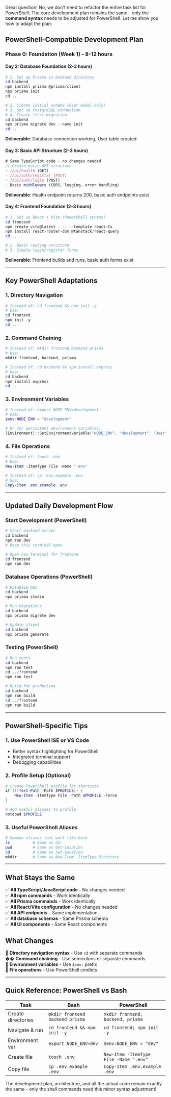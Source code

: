 Great question! No, we don't need to refactor the entire task list for PowerShell. The core development plan remains the same - only the **command syntax** needs to be adjusted for PowerShell. Let me show you how to adapt the plan:

## **PowerShell-Compatible Development Plan**

### **Phase 0: Foundation (Week 1) - 8-12 hours**

#### **Day 2: Database Foundation (2-3 hours)**

```powershell
# 1. Set up Prisma in backend directory
cd backend
npm install prisma @prisma/client
npx prisma init
cd ..

# 2. Create initial schema (User model only)
# 3. Set up PostgreSQL connection
# 4. Create first migration
cd backend
npx prisma migrate dev --name init
cd ..
```

**Deliverable**: Database connection working, User table created

#### **Day 3: Basic API Structure (2-3 hours)**

```typescript
# Same TypeScript code - no changes needed
// Create basic API structure
- /api/health (GET)
- /api/auth/register (POST)
- /api/auth/login (POST)
- Basic middleware (CORS, logging, error handling)
```

**Deliverable**: Health endpoint returns 200, basic auth endpoints exist

#### **Day 4: Frontend Foundation (2-3 hours)**

```powershell
# 1. Set up React + Vite (PowerShell syntax)
cd frontend
npm create vite@latest . -- --template react-ts
npm install react-router-dom @tanstack/react-query
cd ..

# 2. Basic routing structure
# 3. Simple login/register forms
```

**Deliverable**: Frontend builds and runs, basic auth forms exist

---

## **Key PowerShell Adaptations**

### **1. Directory Navigation**

```powershell
# Instead of: cd frontend && npm init -y
# Use:
cd frontend
npm init -y
cd ..
```

### **2. Command Chaining**

```powershell
# Instead of: mkdir frontend backend prisma
# Use:
mkdir frontend, backend, prisma

# Instead of: cd backend && npm install express
# Use:
cd backend
npm install express
cd ..
```

### **3. Environment Variables**

```powershell
# Instead of: export NODE_ENV=development
# Use:
$env:NODE_ENV = "development"

# Or for persistent environment variables:
[Environment]::SetEnvironmentVariable("NODE_ENV", "development", "User")
```

### **4. File Operations**

```powershell
# Instead of: touch .env
# Use:
New-Item -ItemType File -Name ".env"

# Instead of: cp .env.example .env
# Use:
Copy-Item .env.example .env
```

---

## **Updated Daily Development Flow**

### **Start Development (PowerShell)**

```powershell
# Start backend server
cd backend
npm run dev
# Keep this terminal open

# Open new terminal for frontend
cd frontend
npm run dev
```

### **Database Operations (PowerShell)**

```powershell
# Database GUI
cd backend
npx prisma studio

# Run migrations
cd backend
npx prisma migrate dev

# Update client
cd backend
npx prisma generate
```

### **Testing (PowerShell)**

```powershell
# Run tests
cd backend
npm run test
cd ../frontend
npm run test

# Build for production
cd backend
npm run build
cd ../frontend
npm run build
```

---

## **PowerShell-Specific Tips**

### **1. Use PowerShell ISE or VS Code**

- Better syntax highlighting for PowerShell
- Integrated terminal support
- Debugging capabilities

### **2. Profile Setup (Optional)**

```powershell
# Create PowerShell profile for shortcuts
if (!(Test-Path -Path $PROFILE)) {
    New-Item -ItemType File -Path $PROFILE -Force
}

# Add useful aliases to profile
notepad $PROFILE
```

### **3. Useful PowerShell Aliases**

```powershell
# Common aliases that work like bash
ls          # Same as dir
pwd         # Same as Get-Location
cd          # Same as Set-Location
mkdir       # Same as New-Item -ItemType Directory
```

---

## **What Stays the Same**

✅ **All TypeScript/JavaScript code** - No changes needed  
✅ **All npm commands** - Work identically  
✅ **All Prisma commands** - Work identically  
✅ **All React/Vite configuration** - No changes needed  
✅ **All API endpoints** - Same implementation  
✅ **All database schemas** - Same Prisma schema  
✅ **All UI components** - Same React components

## **What Changes**

🔄 **Directory navigation syntax** - Use `cd` with separate commands  
�� **Command chaining** - Use semicolons or separate commands  
🔄 **Environment variables** - Use `$env:` prefix  
🔄 **File operations** - Use PowerShell cmdlets

---

## **Quick Reference: PowerShell vs Bash**

| Task               | Bash                            | PowerShell                             |
| ------------------ | ------------------------------- | -------------------------------------- |
| Create directories | `mkdir frontend backend prisma` | `mkdir frontend, backend, prisma`      |
| Navigate & run     | `cd frontend && npm init -y`    | `cd frontend; npm init -y`             |
| Environment var    | `export NODE_ENV=dev`           | `$env:NODE_ENV = "dev"`                |
| Create file        | `touch .env`                    | `New-Item -ItemType File -Name ".env"` |
| Copy file          | `cp .env.example .env`          | `Copy-Item .env.example .env`          |

The development plan, architecture, and all the actual code remain exactly the same - only the shell commands need this minor syntax adjustment!
